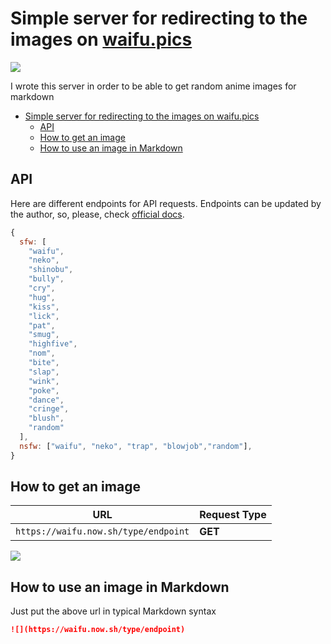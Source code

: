 # Simple server for redirecting to the images on [waifu.pics](https://waifu.pics/)

![](https://waifu.now.sh/sfw/random)

I wrote this server in order to be able to get random anime images for markdown

- [Simple server for redirecting to the images on waifu.pics](#simple-server-for-redirecting-to-the-images-on-waifupics)
  - [API](#api)
  - [How to get an image](#how-to-get-an-image)
  - [How to use an image in Markdown](#how-to-use-an-image-in-markdown)

## API

Here are different endpoints for API requests. Endpoints can be updated by the author, so, please, check [official docs](https://waifu.pics/docs).

```javascript
{
  sfw: [
    "waifu",
    "neko",
    "shinobu",
    "bully",
    "cry",
    "hug",
    "kiss",
    "lick",
    "pat",
    "smug",
    "highfive",
    "nom",
    "bite",
    "slap",
    "wink",
    "poke",
    "dance",
    "cringe",
    "blush",
    "random"
  ],
  nsfw: ["waifu", "neko", "trap", "blowjob","random"],
}
```

## How to get an image

| URL                                  | Request Type |
| ------------------------------------ | ------------ |
| `https://waifu.now.sh/type/endpoint` | **GET**      |

![](https://waifu.now.sh/sfw/kiss)

## How to use an image in Markdown

Just put the above url in typical Markdown syntax

```markdown
![](https://waifu.now.sh/type/endpoint)
```
